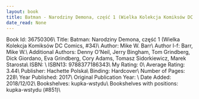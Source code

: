 ```yaml
---
layout: book
title: Batman - Narodziny Demona, część 1 (Wielka Kolekcja Komiksów DC Comics,  no. 34)
date_read: None
---
```


Book Id: 36750306\ 
Title: Batman: Narodziny Demona, część 1 (Wielka Kolekcja Komiksów DC Comics, #34)\ 
Author: Mike W. Barr\ 
Author l-f: Barr, Mike W.\ 
Additional Authors: Denny O'Neil, Jerry Bingham, Tom Grindberg, Dick Giordano, Eva Grindberg, Cory  Adams, Tomasz Sidorkiewicz, Marek Starosta\ 
ISBN: \ 
ISBN13: 9788377186343\ 
My Rating: 0\ 
Average Rating: 3.44\ 
Publisher: Hachette Polska\ 
Binding: Hardcover\ 
Number of Pages: 228\ 
Year Published: 2017\ 
Original Publication Year: \ 
Date Added: 2018/12/02\ 
Bookshelves: kupka-wstydu\ 
Bookshelves with positions: kupka-wstydu (#851)\ 

